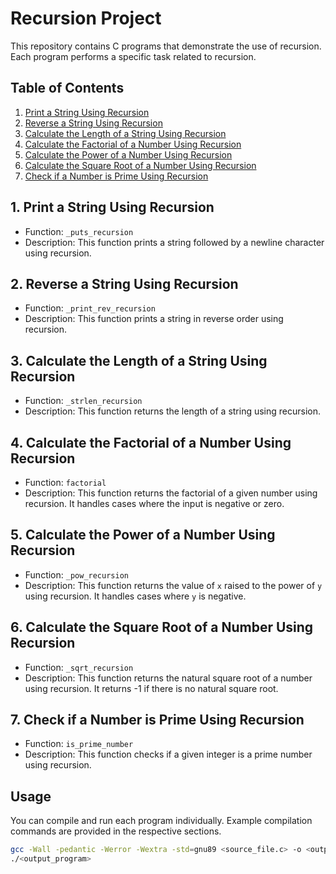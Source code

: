 # Recursion Project

This repository contains C programs that demonstrate the use of recursion. Each program performs a specific task related to recursion.

## Table of Contents

1. [Print a String Using Recursion](#print-a-string-using-recursion)
2. [Reverse a String Using Recursion](#reverse-a-string-using-recursion)
3. [Calculate the Length of a String Using Recursion](#calculate-the-length-of-a-string-using-recursion)
4. [Calculate the Factorial of a Number Using Recursion](#calculate-the-factorial-of-a-number-using-recursion)
5. [Calculate the Power of a Number Using Recursion](#calculate-the-power-of-a-number-using-recursion)
6. [Calculate the Square Root of a Number Using Recursion](#calculate-the-square-root-of-a-number-using-recursion)
7. [Check if a Number is Prime Using Recursion](#check-if-a-number-is-prime-using-recursion)

## 1. Print a String Using Recursion

- Function: `_puts_recursion`
- Description: This function prints a string followed by a newline character using recursion.

## 2. Reverse a String Using Recursion

- Function: `_print_rev_recursion`
- Description: This function prints a string in reverse order using recursion.

## 3. Calculate the Length of a String Using Recursion

- Function: `_strlen_recursion`
- Description: This function returns the length of a string using recursion.

## 4. Calculate the Factorial of a Number Using Recursion

- Function: `factorial`
- Description: This function returns the factorial of a given number using recursion. It handles cases where the input is negative or zero.

## 5. Calculate the Power of a Number Using Recursion

- Function: `_pow_recursion`
- Description: This function returns the value of `x` raised to the power of `y` using recursion. It handles cases where `y` is negative.

## 6. Calculate the Square Root of a Number Using Recursion

- Function: `_sqrt_recursion`
- Description: This function returns the natural square root of a number using recursion. It returns -1 if there is no natural square root.

## 7. Check if a Number is Prime Using Recursion

- Function: `is_prime_number`
- Description: This function checks if a given integer is a prime number using recursion.

## Usage

You can compile and run each program individually. Example compilation commands are provided in the respective sections.

```bash
gcc -Wall -pedantic -Werror -Wextra -std=gnu89 <source_file.c> -o <output_program>
./<output_program>

